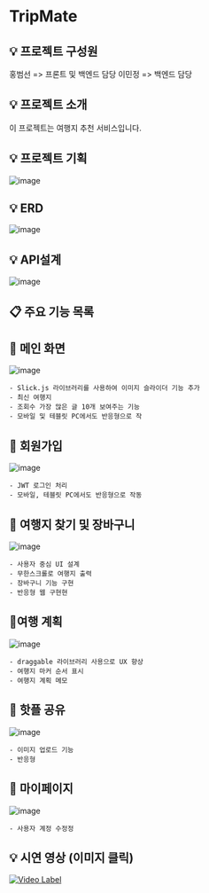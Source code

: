 # TripMate
## 💡 프로젝트 구성원
홍범선 => 프론트 및 백엔드 담당
이민정 => 백엔드 담당

## 💡 프로젝트 소개
이 프로젝트는 여행지 추천 서비스입니다.

## 💡 프로젝트 기획
![image](https://github.com/Paper10/WhereIsMyHome/assets/74814641/c7840fe8-e618-439e-8519-8e1d0f39eb74)

## 💡 ERD
![image](https://github.com/Paper10/WhereIsMyHome/assets/74814641/9caeb820-0413-428e-a46e-e99ca36501ab)

## 💡 API설계
![image](https://github.com/qjatjs123123/TripMate/assets/74814641/32bc8565-dce4-4fe0-b3a0-18c35422478a)


## 📋 주요 기능 목록


##  🚩 메인 화면
![image](https://github.com/Paper10/WhereIsMyHome/assets/74814641/42421bfd-0d49-4de9-b89d-ec7c689ca786)

```
- Slick.js 라이브러리를 사용하여 이미지 슬라이더 기능 추가
- 최신 여행지
- 조회수 가장 많은 글 10개 보여주는 기능
- 모바일 및 테블릿 PC에서도 반응형으로 작
 ```

 ##  🚩 회원가입
 ![image](https://github.com/Paper10/WhereIsMyHome/assets/74814641/5c435e64-b217-4e1f-ac21-ded674320408)
 
```
- JWT 로그인 처리
- 모바일, 테블릿 PC에서도 반응형으로 작동
 ``` 

  ##  🚩 여행지 찾기 및 장바구니
 ![image](https://github.com/Paper10/WhereIsMyHome/assets/74814641/768ed21d-be98-4022-a87b-d83084a29e26)
 
```
- 사용자 중심 UI 설계
- 무한스크롤로 여행지 출력
- 장바구니 기능 구현
- 반응형 웹 구현현
 ``` 

   ##  🚩여행 계획
 ![image](https://github.com/qjatjs123123/TripMate/assets/74814641/fa1ec4d8-5536-402a-8995-5588b6cb2f98)
 
```
- draggable 라이브러리 사용으로 UX 향상
- 여행지 마커 순서 표시
- 여행지 계획 메모 
 ``` 

 ##  🚩 핫플 공유
 ![image](https://github.com/qjatjs123123/TripMate/assets/74814641/5a9da344-6e99-40d5-a930-3d8cbfe4748d)
 
```
- 이미지 업로드 기능
- 반응형
 ``` 

  ##  🚩 마이페이지
![image](https://github.com/Paper10/WhereIsMyHome/assets/74814641/7b6094d2-d6d3-4d4f-92f7-e7a8dd26ffba)

```
- 사용자 계정 수정정
 ``` 

 ## 💡 시연 영상 (이미지 클릭)
 [![Video Label](http://youtu.be/TyQVO3QFEDo/0.jpg)](https://youtu.be/TyQVO3QFEDo?si=9lLZNdxKwd-Ec96k)
